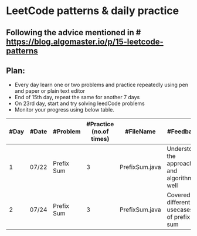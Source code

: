 # LeetCode patterns & daily practice

## Following the advice mentioned in # https://blog.algomaster.io/p/15-leetcode-patterns

## Plan: 

- Every day learn one or two problems and practice repeatedly using pen and paper or plain text editor
- End of 15th day, repeat the same for another 7 days
- On 23rd day, start and try solving leedCode problems
- Monitor your progress using below table.

|  #Day | #Date |  #Problem | #Practice (no.of times) | #FileName | #Feedback |
-------|-------| --- | --- |---|---|
| 1     | 07/22 |Prefix Sum|3|PrefixSum.java|Understood the approach and algorithm well |
| 2     | 07/24 |Prefix Sum|3|PrefixSum.java|Covered 3 different usecases of prefix sum |
